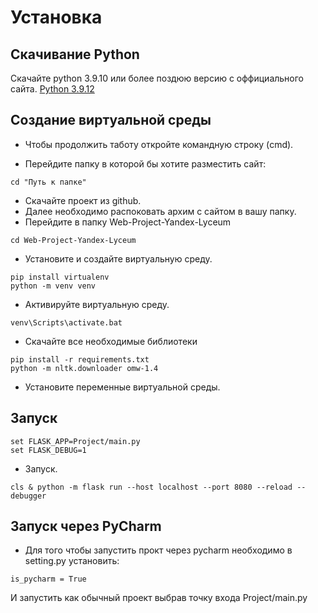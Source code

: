# Установка

## Скачивание Python 
Скачайте python 3.9.10 или более поздюю версию с оффициального сайта.
[Python 3.9.12](https://www.python.org/ftp/python/3.9.12/python-3.9.12-amd64.exe)

## Создание виртуальной среды
* Чтобы продолжить таботу откройте командную строку (cmd).

* Перейдите папку в которой бы хотите разместить сайт:
```
cd "Путь к папке"
```
* Скачайте проект из github.
* Далее необходимо распоковать архим с сайтом в вашу папку.
* Перейдите в папку Web-Project-Yandex-Lyceum
```
cd Web-Project-Yandex-Lyceum
``` 
* Установите и создайте виртуальную среду.
```
pip install virtualenv
python -m venv venv
```
* Активируйте виртуальную среду.
```
venv\Scripts\activate.bat
```
* Скачайте все необходимые библиотеки
```
pip install -r requirements.txt
python -m nltk.downloader omw-1.4
```
* Установите переменные виртуальной среды.
## Запуск
```
set FLASK_APP=Project/main.py
set FLASK_DEBUG=1
```
* Запуск.
```
cls & python -m flask run --host localhost --port 8080 --reload --debugger
```

## Запуск через PyCharm
* Для того чтобы запустить прокт через pycharm необходимо в setting.py установить:
```
is_pycharm = True
```
И запустить как обычный проект выбрав точку входа Project/main.py